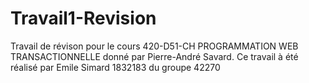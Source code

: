 # Travail1-Revision
Travail de révison pour le cours 420-D51-CH PROGRAMMATION WEB TRANSACTIONNELLE donné par Pierre-André Savard.
Ce travail à été réalisé par Emile Simard 1832183 du groupe 42270
